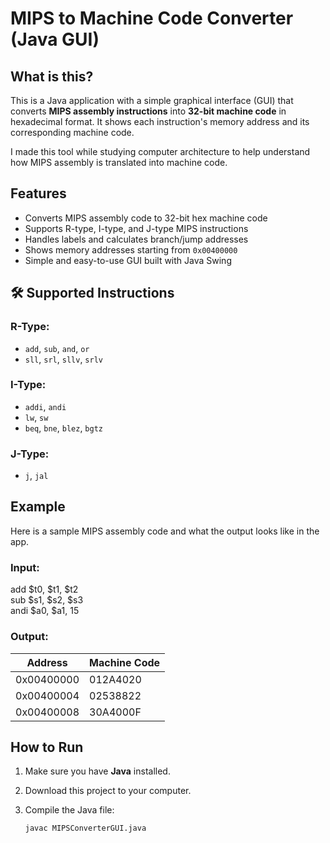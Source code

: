 # MIPS to Machine Code Converter (Java GUI)

## What is this?

This is a Java application with a simple graphical interface (GUI) that converts **MIPS assembly instructions** into **32-bit machine code** in hexadecimal format. It shows each instruction's memory address and its corresponding machine code.

I made this tool while studying computer architecture to help understand how MIPS assembly is translated into machine code.



## Features

- Converts MIPS assembly code to 32-bit hex machine code
- Supports R-type, I-type, and J-type MIPS instructions
- Handles labels and calculates branch/jump addresses
- Shows memory addresses starting from `0x00400000`
- Simple and easy-to-use GUI built with Java Swing



## 🛠️ Supported Instructions

### R-Type:
- `add`, `sub`, `and`, `or`
- `sll`, `srl`, `sllv`, `srlv`

### I-Type:
- `addi`, `andi`
- `lw`, `sw`
- `beq`, `bne`, `blez`, `bgtz`

### J-Type:
- `j`, `jal`


## Example

Here is a sample MIPS assembly code and what the output looks like in the app.

### Input:

add $t0, $t1, $t2  
sub $s1, $s2, $s3  
andi $a0, $a1, 15


### Output:

Address       | Machine Code  
--------------|--------------
0x00400000    | 012A4020    
0x00400004    | 02538822    
0x00400008    | 30A4000F    


## How to Run

1. Make sure you have **Java** installed.
2. Download this project to your computer.
3. Compile the Java file:

   ```bash
   javac MIPSConverterGUI.java
